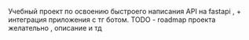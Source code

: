 Учебный проект по освоению быстроего написания API на fastapi , + интеграция приложения с тг ботом.
TODO - roadmap проекта желательно , описание и тд
